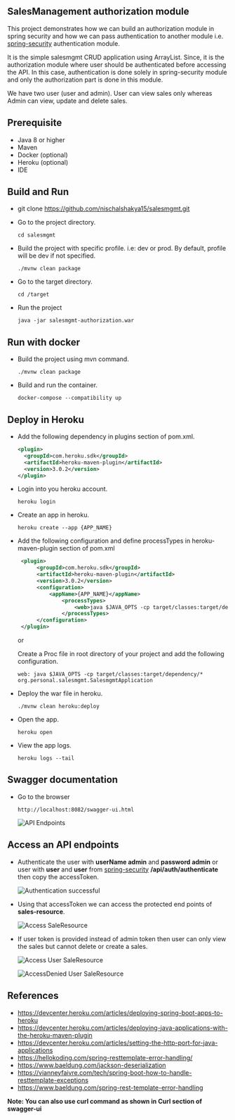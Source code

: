 ## SalesManagement authorization module
This project demonstrates how we can build an authorization module in spring security and how we can pass authentication to 
another module i.e. [spring-security](https://github.com/nischalshakya15/spring-security) authentication module.  

It is the simple salesmgmt CRUD application using ArrayList. Since, it is the authorization module where user should be 
authenticated before accessing the API. In this case, authentication is done solely in spring-security module and 
only the authorization part is done in this module. 

We have two user (user and admin). User can view sales only whereas Admin can view, update and delete sales. 

## Prerequisite
* Java 8 or higher
* Maven 
* Docker (optional)
* Heroku (optional)
* IDE 

## Build and Run
* git clone https://github.com/nischalshakya15/salesmgmt.git

* Go to the project directory.
    
    ``cd salesmgmt``
    
* Build the project with specific profile. i.e: dev or prod. By default, profile will be dev if not specified.

    ``./mvnw clean package``
    
* Go to the target directory.
    
    ``cd /target``
    
* Run the project 
    
    ``java -jar salesmgmt-authorization.war``

## Run with docker 
* Build the project using mvn command. 

    ``./mvnw clean package``
    
* Build and run the container. 

    ``docker-compose --compatibility up``
    
## Deploy in Heroku     
* Add the following dependency in plugins section of pom.xml. 

    ```xml
    <plugin>
      <groupId>com.heroku.sdk</groupId>
      <artifactId>heroku-maven-plugin</artifactId>
      <version>3.0.2</version>
    </plugin>
    ```

* Login into you heroku account.

    ``heroku login``

* Create an app in heroku.

    ``heroku create --app {APP_NAME}``

* Add the following configuration and define processTypes in heroku-maven-plugin section of pom.xml

    ```xml
     <plugin>
          <groupId>com.heroku.sdk</groupId>
          <artifactId>heroku-maven-plugin</artifactId>
          <version>3.0.2</version>
          <configuration>
              <appName>{APP_NAME}</appName>
                  <processTypes>
                      <web>java $JAVA_OPTS -cp target/classes:target/dependency/* org.personal.salesmgmt.SalesmgmtApplication</web>
                  </processTypes>
          </configuration>
     </plugin>
    ```
  or
  
  Create a Proc file in root directory of your project and add the following configuration.

  ``web: java $JAVA_OPTS -cp target/classes:target/dependency/* org.personal.salesmgmt.SalesmgmtApplication`` 

* Deploy the war file in heroku. 

    ``./mvnw clean heroku:deploy``

* Open the app. 

    ``heroku open``

* View the app logs.

    ``heroku logs --tail``
             

## Swagger documentation
* Go to the browser

   ``http://localhost:8082/swagger-ui.html``

   ![API Endpoints](./images/salesmgmt-swaggerui.png)


## Access an API endpoints 

* Authenticate the user with **userName admin**  and **password admin** or user with **user** and **user** from 
  [spring-security](https://spring-security-jwt-module.herokuapp.com/swagger-ui.html#/auth-resource/authenticateUserUsingPOST) **/api/auth/authenticate** 
  then copy the accessToken.
  
  ![Authentication successful](./images/authenticate.png)

* Using that accessToken we can access the protected end points of **sales-resource**.
   
  ![Access SaleResource](./images/findAllSales.png) 

* If user token is provided instead of admin token then user can only view the sales 
  but cannot delete or create a sales.

  ![Access User SaleResource](./images/userAccessSaleResource.png)
  
  ![AccessDenied User SaleResource](./images/userResourceAccessDenied.png)  

## References 
* https://devcenter.heroku.com/articles/deploying-spring-boot-apps-to-heroku
* https://devcenter.heroku.com/articles/deploying-java-applications-with-the-heroku-maven-plugin
* https://devcenter.heroku.com/articles/setting-the-http-port-for-java-applications
* https://hellokoding.com/spring-resttemplate-error-handling/
* https://www.baeldung.com/jackson-deserialization
* https://vianneyfaivre.com/tech/spring-boot-how-to-handle-resttemplate-exceptions
* https://www.baeldung.com/spring-rest-template-error-handling

**Note: You can also use curl command as shown in Curl section of swagger-ui**
    